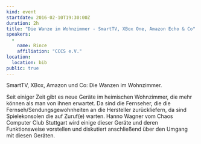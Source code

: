 ```yaml
---
kind: event
startdate: 2016-02-10T19:30:00Z
duration: 2h
title: "Die Wanze im Wohnzimmer - SmartTV, XBox One, Amazon Echo & Co"
speakers:
  -
    name: Rince
    affiliation: "CCCS e.V."
location:
  location: bib
public: true
---
```

SmartTV, XBox, Amazon und Co: Die Wanzen im Wohnzimmer.

Seit einiger Zeit gibt es neue Geräte im heimischen Wohnzimmer, die
mehr können als man von ihnen erwartet. Da sind die Fernseher, die die
Fernseh/Sendungsgewohnheiten an die Hersteller zurückliefern, da sind
Spielekonsolen die auf Zuruf(e) warten.
Hanno Wagner vom Chaos Computer Club Stuttgart wird einige dieser
Geräte und deren Funktionsweise vorstellen und diskutiert anschließend
über den Umgang mit diesen Geräten.


